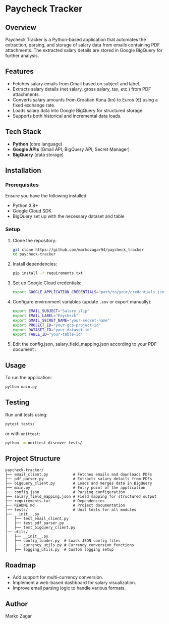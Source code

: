 # Paycheck Tracker

## Overview
Paycheck Tracker is a Python-based application that automates the extraction, parsing, and storage of salary data from emails containing PDF attachments. The extracted salary details are stored in Google BigQuery for further analysis.

## Features
- Fetches salary emails from Gmail based on subject and label.
- Extracts salary details (net salary, gross salary, tax, etc.) from PDF attachments.
- Converts salary amounts from Croatian Kuna (kn) to Euros (€) using a fixed exchange rate.
- Loads salary data into Google BigQuery for structured storage.
- Supports both historical and incremental data loads.

## Tech Stack
- **Python** (core language)
- **Google APIs** (Gmail API, BigQuery API, Secret Manager)
- **BigQuery** (data storage)

## Installation
### Prerequisites
Ensure you have the following installed:
- Python 3.8+
- Google Cloud SDK
- BigQuery set up with the necessary dataset and table

### Setup
1. Clone the repository:
   ```bash
   git clone https://github.com/markozagar94/paycheck_tracker
   cd paycheck-tracker
   ```
2. Install dependencies:
   ```bash
   pip install -r requirements.txt
   ```
3. Set up Google Cloud credentials:
   ```bash
   export GOOGLE_APPLICATION_CREDENTIALS="path/to/your/credentials.json"
   ```
4. Configure environment variables (update `.env` or export manually):
   ```bash
   export EMAIL_SUBJECT="Salary slip"
   export EMAIL_LABEL="Paycheck"
   export GMAIL_SECRET_NAME="your-secret-name"
   export PROJECT_ID="your-gcp-project-id"
   export DATASET_ID="your-dataset-id"
   export TABLE_ID="your-table-id"
   ```

5. Edit the config.json, salary_field_mapping.json according to your PDF document :

## Usage
To run the application:
```bash
python main.py
```

## Testing
Run unit tests using:
```bash
pytest tests/
```
or with `unittest`:
```bash
python -m unittest discover tests/
```

## Project Structure
```
paycheck-tracker/
├── email_client.py           # Fetches emails and downloads PDFs
├── pdf_parser.py             # Extracts salary details from PDFs
├── bigquery_client.py        # Loads and merges data in BigQuery
├── main.py                   # Entry point of the application
├── config.json               # Parsing configuration
├── salary_field_mapping.json # Field mapping for structured output
├── requirements.txt          # Dependencies
├── README.md                 # Project documentation
│── tests/                    # Unit tests for all modules
├── __init__.py
│   ├── test_email_client.py  
│   ├── test_pdf_parser.py 
│   ├── test_bigquery_client.py  
│── utils/
│   ├── __init__.py
│   ├── config_loader.py  # Loads JSON config files
│   ├── currency_utils.py # Currency conversion functions
│   ├── logging_utils.py  # Custom logging setup
```

## Roadmap
- Add support for multi-currency conversion.
- Implement a web-based dashboard for salary visualization.
- Improve email parsing logic to handle various formats.

## Author
Marko Zagar

